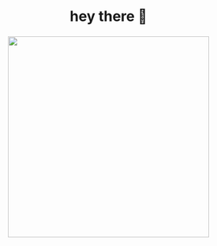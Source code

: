 ###

<h1 align="center">hey there 👋</h1>

###

<div align="center">
  <img height="400" src="[https://pin.it/1g0YqODBK](https://media.giphy.com/media/v1.Y2lkPTc5MGI3NjExenp1ZXM3Y3czbGJ4b2w1ZnFhM3E5c3NsanEzZ3ByYW0xaGRjdjExcSZlcD12MV9naWZzX3NlYXJjaCZjdD1n/XgMUfV5i9fTyzVxVE0/giphy.gif)" />
</div>
